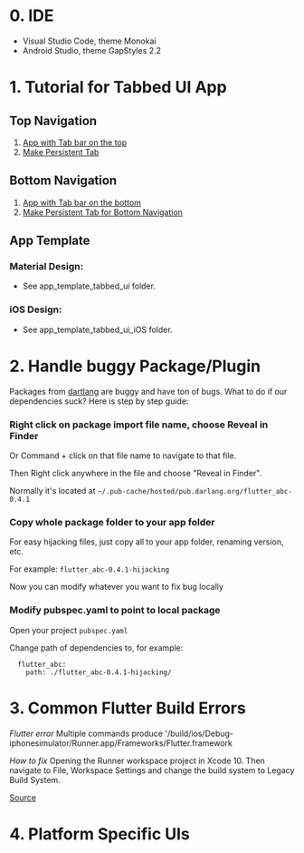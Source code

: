 # 0. IDE
- Visual Studio Code, theme Monokai
- Android Studio, theme GapStyles 2.2

# 1. Tutorial for Tabbed UI App

## Top Navigation
1. [App with Tab bar on the top](https://proandroiddev.com/flutter-creating-multi-widget-applications-with-tabbar-902a51452075)
2. [Make Persistent Tab](https://medium.com/@diegoveloper/flutter-persistent-tab-bars-a26220d322bc)

## Bottom Navigation 
1. [App with Tab bar on the bottom](https://willowtreeapps.com/ideas/how-to-use-flutter-to-build-an-app-with-bottom-navigation)
2. [Make Persistent Tab for Bottom Navigation](https://stackoverflow.com/questions/52598900/flutter-bottomnavigationbar-rebuilds-page-on-change-of-tab)

## App Template
### Material Design:
  - See app_template_tabbed_ui folder.
### iOS Design:
  - See app_template_tabbed_ui_iOS folder.


# 2. Handle buggy Package/Plugin
Packages from [dartlang](https://pub.dartlang.org/packages/) are buggy and have ton of bugs.
What to do if our dependencies suck? Here is step by step guide:

### Right click on package import file name, choose Reveal in Finder
 Or Command + click on that file name to navigate to that file.
 
 Then Right click anywhere in the file and choose "Reveal in Finder".
 
 Normally it's located at `~/.pub-cache/hosted/pub.darlang.org/flutter_abc-0.4.1`
  
### Copy whole package folder to your app folder
 For easy hijacking files, just copy all to your app folder, renaming version, etc.
 
 For example: `flutter_abc-0.4.1-hijacking`
 
 Now you can modify whatever you want to fix bug locally
 
### Modify pubspec.yaml to point to local package
 Open your project `pubspec.yaml`
 
 Change path of dependencies to, for example:
```
  flutter_abc:
    path: ./flutter_abc-0.4.1-hijacking/
```

# 3. Common Flutter Build Errors
*Flutter error*
Multiple commands produce '/build/ios/Debug-iphonesimulator/Runner.app/Frameworks/Flutter.framework

*How to fix*
Opening the Runner workspace project in Xcode 10. Then navigate to File, Workspace Settings and change the build system to Legacy Build System.

[Source](https://github.com/flutter/flutter/issues/20685)

# 4. Platform Specific UIs

